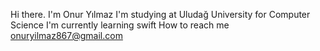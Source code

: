 Hi there. I'm Onur Yılmaz
I'm studying at Uludağ University for Computer Science
I'm currently learning swift
How to reach me onuryilmaz867@gmail.com
<!---
OnurYilmazzz/OnurYilmazzz is a ✨ special ✨ repository because its `README.md` (this file) appears on your GitHub profile.
You can click the Preview link to take a look at your changes.
--->
